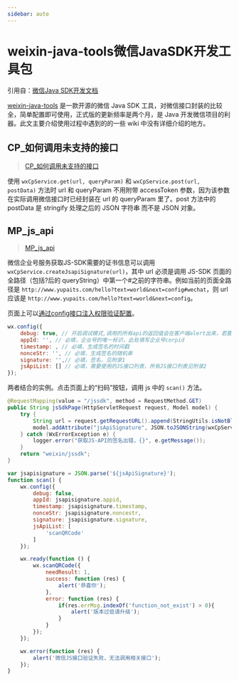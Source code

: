 ```yaml
---
sidebar: auto
---
```

# weixin-java-tools微信JavaSDK开发工具包

引用自：[微信Java SDK开发文档](https://github.com/Wechat-Group/weixin-java-tools/wiki)

[weixin-java-tools](https://github.com/Wechat-Group/weixin-java-tools) 是一款开源的微信 Java SDK 工具，对微信接口封装的比较全，简单配置即可使用，正式版的更新频率是两个月，是 Java 开发微信项目的利器。此文主要介绍使用过程中遇到的的一些 wiki 中没有详细介绍的地方。

<!-- more -->

## CP_如何调用未支持的接口

> [CP_如何调用未支持的接口](https://github.com/wechat-group/weixin-java-tools/wiki/CP_%E5%A6%82%E4%BD%95%E8%B0%83%E7%94%A8%E6%9C%AA%E6%94%AF%E6%8C%81%E7%9A%84%E6%8E%A5%E5%8F%A3)

使用 `wxCpService.get(url, queryParam)` 和 `wxCpService.post(url, postData)` 方法时 url 和 queryParam 不用附带 accessToken 参数，因为该参数在实际调用微信接口时已经封装在 url 的 queryParam 里了。post 方法中的 postData 是 stringify 处理之后的 JSON 字符串 而不是 JSON 对象。

## MP_js_api

> [MP_js_api](https://github.com/Wechat-Group/weixin-java-tools/wiki/MP_js_api)

微信企业号服务获取JS-SDK需要的证书信息可以调用 `wxCpService.createJsapiSignature(url)`，其中 url 必须是调用 JS-SDK 页面的全路径（包括?后的 queryString）中第一个#之前的字符串。例如当前的页面全路径是 `http://www.yupaits.com/hello?text=world&next=config#wechat`，则 url 应该是 `http://www.yupaits.com/hello?text=world&next=config`。

页面上可以[通过config接口注入权限验证配置](http://qydev.weixin.qq.com/wiki/index.php?title=%E5%BE%AE%E4%BF%A1JS-SDK%E6%8E%A5%E5%8F%A3#.E6.AD.A5.E9.AA.A4.E4.BA.8C.EF.BC.9A.E9.80.9A.E8.BF.87config.E6.8E.A5.E5.8F.A3.E6.B3.A8.E5.85.A5.E6.9D.83.E9.99.90.E9.AA.8C.E8.AF.81.E9.85.8D.E7.BD.AE)。
```javascript
wx.config({
    debug: true, // 开启调试模式,调用的所有api的返回值会在客户端alert出来，若要查看传入的参数，可以在pc端打开，参数信息会通过log打出，仅在pc端时才会打印。
    appId: '', // 必填，企业号的唯一标识，此处填写企业号corpid
    timestamp: , // 必填，生成签名的时间戳
    nonceStr: '', // 必填，生成签名的随机串
    signature: '',// 必填，签名，见附录1
    jsApiList: [] // 必填，需要使用的JS接口列表，所有JS接口列表见附录2
});
```

两者结合的实例。点击页面上的“扫码”按钮，调用 js 中的 `scan()` 方法。
```java
@RequestMapping(value = "/jssdk", method = RequestMethod.GET)
public String jsSdkPage(HttpServletRequest request, Model model) {
    try {
        String url = request.getRequestURL().append(StringUtils.isNotBlank(HttpUtil.getRequest().getQueryString()) ? "?" + HttpUtil.getRequest().getQueryString() : "").toString();
        model.addAttribute("jsApiSignature", JSON.toJSONString(wxCpService.createJsapiSignature(url)));
    } catch (WxErrorException e) {
        logger.error("获取JS-API的签名出错，{}", e.getMessage());
    }
    return "weixin/jssdk";
}
```

```javascript
var jsapisignature = JSON.parse('${jsApiSignature}');
function scan() {
    wx.config({
        debug: false,
        appId: jsapisignature.appid,
        timestamp: jsapisignature.timestamp,
        nonceStr: jsapisignature.noncestr,
        signature: jsapisignature.signature,
        jsApiList: [
            'scanQRCode'
        ]
    });

    wx.ready(function () {
        wx.scanQRCode({
            needResult: 1,
            success: function (res) {
                alert('恭喜你');
            },
            error: function (res) {
                if(res.errMsg.indexOf('function_not_exist') > 0){
                    alert('版本过低请升级');
                }
            }
        });
    });

    wx.error(function (res) {
        alert('微信JS接口验证失败，无法调用相关接口');
    });
}
```

